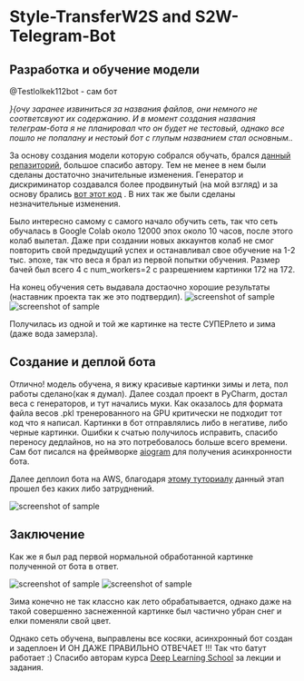 Style-TransferW2S and S2W-Telegram-Bot
=========================================

Разработка и обучение модели
-------------------------------
@Testlolkek112bot  - сам бот

_}{очу заранее извиниться за названия файлов, они немного не соответсвуют их содержанию. И в момент создания названия телеграм-бота я не планировал что он будет не тестовый, однако все пошло не попалану и нестоый бот с глупым названием стал основным.._

За основу создания модели которую собрался обучать, брался [данный репазиторий](https://github.com/vikashChouhan/CycleGan_weather_Summer2Winter-PyTorch), большое спасибо автору. Тем не менее в нем были сделаны достаточно значительные изменения. Генератор и дискриминатор создавался более продвинутый (на мой взгляд) и за основу брались [вот этот код](https://github.com/aitorzip/PyTorch-CycleGAN/blob/master/models.py) . В них так же были сделаны незначительные изменения. 

Было интересно самому с самого начало обучить сеть, так что сеть обучалась в Google Colab около  12000 эпох около 10 часов, после этого колаб вылетал. Даже при создании новых аккаунтов колаб не смог повторить свой предыдущий успех и останавливал свое обучение на 1-2 тыс. эпохе, так что веса я брал из первой попытки обучения. Размер бачей был всего 4 с  num_workers=2  с разрешением картинки 172 на 172.

На конец обучения сеть выдавала достаочно хорошие результаты (наставник проекта так же это подтвердил). 
![screenshot of sample](https://sun1-94.userapi.com/y9qqfs8Gac219DfY0dc1yRxKaNYhljLcFoymWQ/GL9bU90aQAw.jpg)
![screenshot of sample](https://sun1-18.userapi.com/6Yd9HIYVdfdriEtL96LokhYhdgeqVfS2g9UjDg/dpDkfg8u8es.jpg)

 Получилась из одной и той же картинке на тесте СУПЕРлето и зима (даже вода замерзла).
 
 Создание и деплой бота 
-------------------------------
 
 Отлично! модель обучена, я вижу красивые картинки зимы и лета, пол работы сделано(как я думал). Далее создал проект в PyCharm, достал веса с генераторов, и тут начались муки. Как оказалось для формата файла весов .pkl тренерованного на GPU критически не подходит тот код что я написал. Картинки в бот отправлялись либо в негативе, либо черные картинки. Ошибки к счатью получилось исправить, спасибо переносу дедлайнов, но на это потребовалось больше всего времени. 
 Сам бот писался на фреймворке [aiogram](https://docs.aiogram.dev/en/latest/index.html) для получения асинхронности бота. 
 
 Далее деплоил бота на AWS, благодаря [этому туториалу](https://github.com/hse-aml/natural-language-processing/blob/master/AWS-tutorial.md) данный этап прошел без каких либо затруднений. 
 
 ![screenshot of sample](https://sun1-22.userapi.com/jaTCznwYqFnOToOGZcLNxHzYmQ7QZUFhAg91CA/CfrbmTyifNM.jpg)
 
  
 Заключение
-------------------------------

Как же я был рад первой нормальной обработанной картинке полученной от бота в ответ.

 ![screenshot of sample](https://sun1-28.userapi.com/HW7oilYkV0QL4GMarHDFwBToLWnVZCUP4PduOQ/aXs4d7vZkrQ.jpg)
 ![screenshot of sample](https://sun1-88.userapi.com/9eKySOn9lqA28oH6xhIcBXPhuYPbkRHImSN4Ng/UTV2hfEDmD4.jpg)
 
 Зима конечно не так классно как лето обрабатывается, однако даже на такой совершенно заснеженной картинке был частично убран снег и елки поменяли свой цвет. 
 
Однако сеть обучена, выправлены все косяки, асинхронный бот создан и задеплоен И ОН ДАЖЕ ПРАВИЛЬНО ОТВЕЧАЕТ !!! Так что батут работает :) Спасибо авторам курса [Deep Learning School](https://vk.com/dlschool_mipt) за лекции и задания.
 
